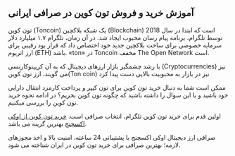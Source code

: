 

## آموزش خرید و فروش تون کوین در صرافی ایرانی

تون کوین (Toncoin) یک شبکه بلاکچین (Blockchain) است که ابتدا در سال 2018 توسط تلگرام، برنامه پیام رسان محبوب ایجاد شد. در آن زمان، تلگرام ۱.۷ میلیارد دلار سرمایه خصوصی برای ساخت بلاکچین جدید خود اختصاص داد که قرار بود رقیبی برای ارز اتریوم (ETH) باشد. «ton» در Toncoin مخفف The Open Network است.

با رشد چشمگیر بازار ارزهای دیجیتال که به آن کریپتوکارنسی (Cryptocurrencies) نیز می گویند، ارز تون کوین(Ton coin) نیز در بازار به محبوبیت بالایی دست پیدا کرد

ممکن است شما به دنبال خرید تون کوین برای تون کیپر و پرداخت کارمزد انتقال دارایی خود باشید و یا این سوال را داشته باشید که چگونه تون کوین بخریم؟ در ادامه نحوه خرید تون کوین را بررسی میکنیم.


اولین قدم برای خرید تون کوین تلگرام، انتخاب صرافی است. [خرید تون کوین از اوکی اکسچنج](https://ok-ex.io/buy-and-sell/TON/) بهترین گزینه می باشد.

صرافی ارز دیجیتال اوکی اکسچنج با پشتیبانی 24 ساعته، امنیت بالا و اخذ مجوزهای لازمه؛ بهترین صرافی برای خرید تون کوین در ایران شناخته می شود.
